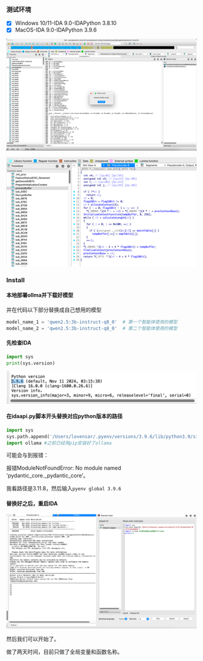 ### 测试环境

-   [x] Windows 10/11-IDA 9.0-IDAPython 3.8.10
-   [x] MacOS-IDA 9.0-IDAPython 3.9.6

![image-20241226102127346](./README.assets/image-20241226102127346.png)

![image-20241226102139356](./README.assets/image-20241226102139356.png)

### Install

#### 本地部署ollma并下载好模型

并在代码以下部分替换成自己想用的模型

```PYTHON
model_name_1 = 'qwen2.5:3b-instruct-q8_0'  # 第一个智能体使用的模型
model_name_2 = 'qwen2.5:3b-instruct-q8_0'  # 第二个智能体使用的模型
```

#### 先检查IDA

```python
import sys
print(sys.version)
```

![image-20241226101902179](./README.assets/image-20241226101902179.png)

#### 在idaapi.py脚本开头替换对应python版本的路径

```python
import sys
sys.path.append('/Users/lovensar/.pyenv/versions/3.9.6/lib/python3.9/site-packages')
import ollama #之前已经用pip安装好了ollama
```

可能会与到报错：

报错ModuleNotFoundError: No module named 'pydantic_core._pydantic_core’。

我看路径是3.11.8，然后输入`pyenv global 3.9.6`

#### 替换好之后，重启IDA

![image-20241226102056297](./README.assets/image-20241226102056297.png)

然后我们可以开始了。

做了两天时间，目前只做了全局变量和函数名称。